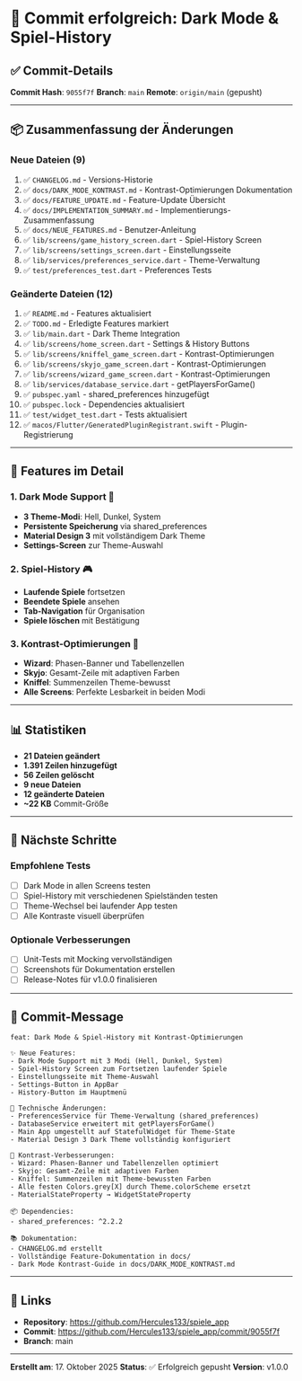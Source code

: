 # 🎉 Commit erfolgreich: Dark Mode & Spiel-History

## ✅ Commit-Details

**Commit Hash**: `9055f7f`
**Branch**: `main`
**Remote**: `origin/main` (gepusht)

---

## 📦 Zusammenfassung der Änderungen

### Neue Dateien (9)
1. ✅ `CHANGELOG.md` - Versions-Historie
2. ✅ `docs/DARK_MODE_KONTRAST.md` - Kontrast-Optimierungen Dokumentation
3. ✅ `docs/FEATURE_UPDATE.md` - Feature-Update Übersicht
4. ✅ `docs/IMPLEMENTATION_SUMMARY.md` - Implementierungs-Zusammenfassung
5. ✅ `docs/NEUE_FEATURES.md` - Benutzer-Anleitung
6. ✅ `lib/screens/game_history_screen.dart` - Spiel-History Screen
7. ✅ `lib/screens/settings_screen.dart` - Einstellungsseite
8. ✅ `lib/services/preferences_service.dart` - Theme-Verwaltung
9. ✅ `test/preferences_test.dart` - Preferences Tests

### Geänderte Dateien (12)
1. ✅ `README.md` - Features aktualisiert
2. ✅ `TODO.md` - Erledigte Features markiert
3. ✅ `lib/main.dart` - Dark Theme Integration
4. ✅ `lib/screens/home_screen.dart` - Settings & History Buttons
5. ✅ `lib/screens/kniffel_game_screen.dart` - Kontrast-Optimierungen
6. ✅ `lib/screens/skyjo_game_screen.dart` - Kontrast-Optimierungen
7. ✅ `lib/screens/wizard_game_screen.dart` - Kontrast-Optimierungen
8. ✅ `lib/services/database_service.dart` - getPlayersForGame()
9. ✅ `pubspec.yaml` - shared_preferences hinzugefügt
10. ✅ `pubspec.lock` - Dependencies aktualisiert
11. ✅ `test/widget_test.dart` - Tests aktualisiert
12. ✅ `macos/Flutter/GeneratedPluginRegistrant.swift` - Plugin-Registrierung

---

## 🎨 Features im Detail

### 1. Dark Mode Support 🌙
- **3 Theme-Modi**: Hell, Dunkel, System
- **Persistente Speicherung** via shared_preferences
- **Material Design 3** mit vollständigem Dark Theme
- **Settings-Screen** zur Theme-Auswahl

### 2. Spiel-History 🎮
- **Laufende Spiele** fortsetzen
- **Beendete Spiele** ansehen
- **Tab-Navigation** für Organisation
- **Spiele löschen** mit Bestätigung

### 3. Kontrast-Optimierungen 🎨
- **Wizard**: Phasen-Banner und Tabellenzellen
- **Skyjo**: Gesamt-Zeile mit adaptiven Farben
- **Kniffel**: Summenzeilen Theme-bewusst
- **Alle Screens**: Perfekte Lesbarkeit in beiden Modi

---

## 📊 Statistiken

- **21 Dateien geändert**
- **1.391 Zeilen hinzugefügt**
- **56 Zeilen gelöscht**
- **9 neue Dateien**
- **12 geänderte Dateien**
- **~22 KB** Commit-Größe

---

## 🚀 Nächste Schritte

### Empfohlene Tests
- [ ] Dark Mode in allen Screens testen
- [ ] Spiel-History mit verschiedenen Spielständen testen
- [ ] Theme-Wechsel bei laufender App testen
- [ ] Alle Kontraste visuell überprüfen

### Optionale Verbesserungen
- [ ] Unit-Tests mit Mocking vervollständigen
- [ ] Screenshots für Dokumentation erstellen
- [ ] Release-Notes für v1.0.0 finalisieren

---

## 📝 Commit-Message

```
feat: Dark Mode & Spiel-History mit Kontrast-Optimierungen

✨ Neue Features:
- Dark Mode Support mit 3 Modi (Hell, Dunkel, System)
- Spiel-History Screen zum Fortsetzen laufender Spiele
- Einstellungsseite mit Theme-Auswahl
- Settings-Button in AppBar
- History-Button im Hauptmenü

🔧 Technische Änderungen:
- PreferencesService für Theme-Verwaltung (shared_preferences)
- DatabaseService erweitert mit getPlayersForGame()
- Main App umgestellt auf StatefulWidget für Theme-State
- Material Design 3 Dark Theme vollständig konfiguriert

🐛 Kontrast-Verbesserungen:
- Wizard: Phasen-Banner und Tabellenzellen optimiert
- Skyjo: Gesamt-Zeile mit adaptiven Farben
- Kniffel: Summenzeilen mit Theme-bewussten Farben
- Alle festen Colors.grey[X] durch Theme.colorScheme ersetzt
- MaterialStateProperty → WidgetStateProperty

📦 Dependencies:
- shared_preferences: ^2.2.2

📚 Dokumentation:
- CHANGELOG.md erstellt
- Vollständige Feature-Dokumentation in docs/
- Dark Mode Kontrast-Guide in docs/DARK_MODE_KONTRAST.md
```

---

## 🔗 Links

- **Repository**: https://github.com/Hercules133/spiele_app
- **Commit**: https://github.com/Hercules133/spiele_app/commit/9055f7f
- **Branch**: main

---

**Erstellt am**: 17. Oktober 2025
**Status**: ✅ Erfolgreich gepusht
**Version**: v1.0.0
